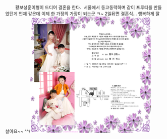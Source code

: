         황보성훈이형이 드디어 결혼을 한다.  서울에서 동고동락하며 같이 프루티를 만들었던게 언제 같은데 이제 한 가정의 가장이 되는군 ㅋ~ 2일뒤면 결혼식... 행복하게 잘 살아요~~ ^^/<img src="hwangbo.png" width="382" height="371" />
